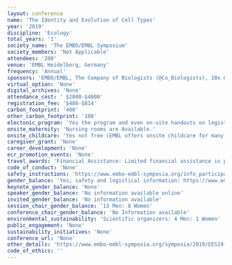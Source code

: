 ```yaml
---
layout: conference 
name: 'The Identity and Evolution of Cell Types'
year: '2019'
discipline: 'Ecology'
total_years: '1'
society_name: 'The EMBO/EMBL Symposium'
society_members: 'Not Applicable'
attendees: '200'
venue: 'EMBL Heidelberg, Germany'
frequency: 'Annual'
sponsors: 'EMBO/EMBL, The Company of Biologists (@Co_Biologists), 10x Genomics, TTP LabTech'
virtual_option: 'None'
digital_archives: 'None'
attendance_cost: ' $2000-$4000'
registration_fee: '$488-$814'
carbon_footprint: '400'
other_carbon_footprint: '100'
electonic_program: 'Yes the program and even on-site handouts on logistics were provided online on the conference website.'
onsite_maternity: 'Nursing rooms are Available.'
onsite_childcare: 'Yes not free (EMBL offers onsite childcare for many of the conferences and symposia run at EMBL Heidelberg. Registration for childcare must be made online 6 weeks before the start of the event. Who and where?: Children are looked after on campus by our highly professional kindergarten teachers in the EMBL Kinderhaus. Languages: The two main languages of the carers are German and English. Childcare times: 8:30am - 5:50pm for the duration of the conference, Registration fee: €100 per child, per conference, Whats provided?: All necessary equipment such as meals, beds, toys and diapers are provided. Criteria: The following criteria must be met to be eligible for EMBL childcare: The child must be between 3 months and 3 years, One or both parents must be registered participants to the corresponding conference, If your child has special dietary needs, requires medicine or special nappies, this must be provided for the duration of the conference, You must agree to the EMBL Kinderhaus Medical Guidelines. Valid travel insurance is required (in addition to the EMBL visitors insurance that covers the child during the conference). As childcare spaces are limited, registration will be on a first-come first-served basis. Your place can only be confirmed after payment of the registration fee.)'
caregiver_grant: 'None'
career_development: 'None'
ecr_promotion_events: 'None'
travel_awards: 'Financial Assistance: Limited financial assistance is provided by the EMBL Advanced Training Centre Corporate Partnership Programme and EMBO in the form of both registration fee waivers and travel grants. Availability will be indicated during the abstract submission process. Your place in the meeting is only confirmed by paying the registration fee, which is mandatory even when receiving a fee waiver.The fee waiver will cover the registration sum that you have paid to attend the meeting. Travel Grant: The travel grant will cover the cost of travel (airfare, train, bus, taxi, accommodation, visa) and is provided up to specified caps which are normally as follows: €400 for participants travelling to an EMBO|EMBL Symposium from within Europe, €1000 for participants travelling to an EMBO|EMBL Symposium from outside Europe.)'
code_of_conduct: 'None'
safety_instructions: 'https://www.embo-embl-symposia.org/info_participants/codeofconduct/index.php'
gender_balance: 'Yes; safety and logistical information: https://www.embo-embl-symposia.org/symposia/2019/EES19-04/EES19-04_2019_Onsite-Handout.pdf'
keynote_gender_balance: 'None'
speaker_gender_balance: 'No information available online'
invited_gender_balance: 'No information available'
session_chair_gender_balance: '13 Men: 8 Women'
conference_chair_gender_balance: 'No Information available'
environmental_sustainability: 'Scientific organizers: 4 Men: 1 Women'
public_engagement: 'None'
sustainability_initiatives: 'None'
conference_url: 'None'
other_details: 'https://www.embo-embl-symposia.org/symposia/2019/EES19-04/'
code_of_ethics: ''
---
```

